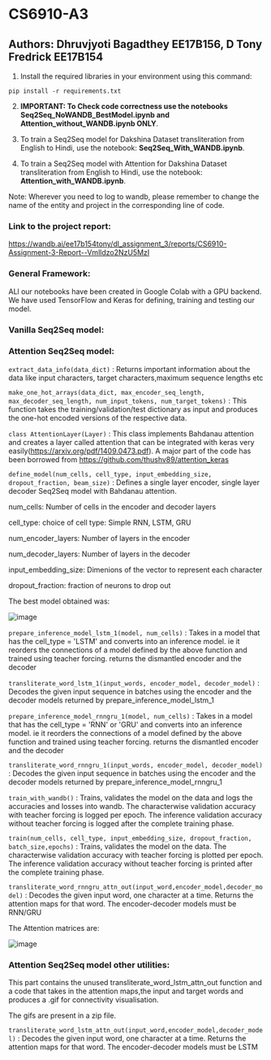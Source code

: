 # CS6910-A3

## Authors: Dhruvjyoti Bagadthey EE17B156, D Tony Fredrick EE17B154


1. Install the required libraries in your environment using this command:

`
pip install -r requirements.txt
`

2. **IMPORTANT: To Check code correctness use the notebooks Seq2Seq_NoWANDB_BestModel.ipynb and Attention_without_WANDB.ipynb ONLY**.

3. To train a Seq2Seq model for Dakshina Dataset transliteration from English to Hindi, use the notebook: **Seq2Seq_With_WANDB.ipynb**.
  
4. To train a Seq2Seq model with Attention for Dakshina Dataset transliteration from English to Hindi, use the notebook: **Attention_with_WANDB.ipynb**.

Note: Wherever you need to log to wandb, please remember to change the name of the entity and project in the corresponding line of code.

### Link to the project report:

https://wandb.ai/ee17b154tony/dl_assignment_3/reports/CS6910-Assignment-3-Report--Vmlldzo2NzU5MzI

### General Framework:

ALl our notebooks have been created in Google Colab with a GPU backend. We have used TensorFlow and Keras for defining, training and testing our model.

### Vanilla Seq2Seq model:
### Attention Seq2Seq model:

`
extract_data_info(data_dict)
`
: Returns important information about the data like input characters, target characters,maximum sequence lengths etc

`
make_one_hot_arrays(data_dict, max_encoder_seq_length, max_decoder_seq_length, num_input_tokens, num_target_tokens)
`
: This function takes the training/validation/test dictionary as input and produces the one-hot encoded versions of the respective data.

`
class AttentionLayer(Layer)
`
: This class implements Bahdanau attention and creates a layer called attention that can be integrated with keras very easily(https://arxiv.org/pdf/1409.0473.pdf). A major part of the code has been borrowed from https://github.com/thushv89/attention_keras

`
define_model(num_cells, cell_type, input_embedding_size, dropout_fraction, beam_size)
`
: Defines a single layer encoder, single layer decoder Seq2Seq model with Bahdanau attention. 

num_cells: Number of cells in the encoder and decoder layers

cell_type: choice of cell type: Simple RNN, LSTM, GRU

num_encoder_layers: Number of layers in the encoder

num_decoder_layers: Number of layers in the decoder

input_embedding_size: Dimenions of the vector to represent each character

dropout_fraction: fraction of neurons to drop out

The best model obtained was:

![image](https://user-images.githubusercontent.com/62587866/118363816-c8594880-b5b3-11eb-9a53-861e4167b793.png)

`
prepare_inference_model_lstm_1(model, num_cells)
`
: Takes in a model that has the cell_type = 'LSTM' and converts into an inference model. ie it reorders the connections of a model defined by the above function and trained using teacher forcing. returns the dismantled encoder and the decoder

`
transliterate_word_lstm_1(input_words, encoder_model, decoder_model)
`
: Decodes the given input sequence in batches using the encoder and the decoder models returned by prepare_inference_model_lstm_1

`
prepare_inference_model_rnngru_1(model, num_cells)
`
: Takes in a model that has the cell_type = 'RNN' or 'GRU' and converts into an inference model. ie it reorders the connections of a model defined by the above function and trained using teacher forcing. returns the dismantled encoder and the decoder

`
transliterate_word_rnngru_1(input_words, encoder_model, decoder_model)
`
: Decodes the given input sequence in batches using the encoder and the decoder models returned by prepare_inference_model_rnngru_1

`
train_with_wandb()
`
: Trains, validates the model on the data and logs the accuracies and losses into wandb. The characterwise validation accuracy with teacher forcing is logged per epoch. The inference validation accuracy without teacher forcing is logged after the complete training phase.

`
train(num_cells, cell_type, input_embedding_size, dropout_fraction, batch_size,epochs)
`
: Trains, validates the model on the data. The characterwise validation accuracy with teacher forcing is plotted per epoch. The inference validation accuracy without teacher forcing is printed after the complete training phase.

`
transliterate_word_rnngru_attn_out(input_word,encoder_model,decoder_model)
`
: Decodes the given input word, one character at a time. Returns the attention maps for that word. The encoder-decoder models must be RNN/GRU

The Attention matrices are:

![image](https://user-images.githubusercontent.com/62587866/118363981-4fa6bc00-b5b4-11eb-8d85-a877ee582dfd.png)


### Attention Seq2Seq model other utilities:
This part contains the unused transliterate_word_lstm_attn_out function and a code that takes in the attention maps,the input and target words and produces a .gif for connectivity visualisation.

The gifs are present in a zip file. 

`
transliterate_word_lstm_attn_out(input_word,encoder_model,decoder_model)
`
: Decodes the given input word, one character at a time. Returns the attention maps for that word. The encoder-decoder models must be LSTM



